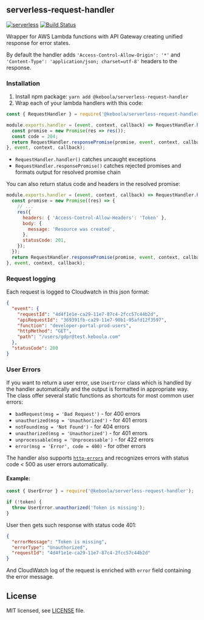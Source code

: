 ## serverless-request-handler

[![serverless](http://public.serverless.com/badges/v3.svg)](http://www.serverless.com)
[![Build Status](https://travis-ci.org/keboola/serverless-request-handler.svg?branch=master)](https://travis-ci.org/keboola/serverless-request-handler)

Wrapper for AWS Lambda functions with API Gateway creating unified response for error states. 

By default the handler adds `'Access-Control-Allow-Origin': '*'` and `'Content-Type': 'application/json; charset=utf-8'` headers to the response.  


### Installation

1. Install npm package: `yarn add @keboola/serverless-request-handler`
2. Wrap each of your lambda handlers with this code:
```js
const { RequestHandler } = require('@keboola/serverless-request-handler');

module.exports.handler = (event, context, callback) => RequestHandler.handler(() => {
  const promise = new Promise(res => res());
  const code = 204;
  return RequestHandler.responsePromise(promise, event, context, callback, code);
}, event, context, callback);
```
  - `RequestHandler.handler()` catches uncaught exceptions
  - `RequestHandler.responsePromise()` catches rejected promises and formats output for resolved promise chain

You can also return status code and headers in the resolved promise:

```js
module.exports.handler = (event, context, callback) => RequestHandler.handler(() => {
  const promise = new Promise((res) => {
    // ...
    res({
      headers: { 'Access-Control-Allow-Headers': 'Token' },
      body: {
        message: 'Resource was created',
      },
      statusCode: 201,
    });
  });
  return RequestHandler.responsePromise(promise, event, context, callback);
}, event, context, callback);
```

### Request logging

Each request is logged to Cloudwatch in this json format:

```json
{
  "event": {
    "requestId": "4d4f1e1e-ca29-11e7-87c4-2fcc57c44b2d",
    "apiRequestId": "369391fb-ca29-11e7-90b1-95afd12f3597",
    "function": "developer-portal-prod-users",
    "httpMethod": "GET",
    "path": "/users/gdpr@test.keboola.com"
  },
  "statusCode": 200
}
```

### User Errors

If you want to return a user error, use `UserError` class which is handled by the handler automatically and the output is formatted in appropriate way. The class offer several static functions as shortcuts for most common user errors:
- `badRequest(msg = 'Bad Request')` - for 400 errors 
- `unauthorized(msg = 'Unauthorized')` - for 401 errors
- `notFound(msg = 'Not Found')` - for 404 errors
- `unauthorized(msg = 'Unauthorized')` - for 401 errors
- `unprocessable(msg = 'Unprocessable')` - for 422 errors
- `error(msg = 'Error', code = 400)` - for other errors

The handler also supports [`http-errors`](https://www.npmjs.com/package/http-errors) and recognizes errors with status code < 500 as user errors automatically.
  
#### Example:
```js
const { UserError } = require('@keboola/serverless-request-handler');

if (!token) {
  throw UserError.unauthorized('Token is missing');
}
```
User then gets such response with status code 401:
```json
{
  "errorMessage": "Token is missing",
  "errorType": "Unauthorized",
  "requestId": "4d4f1e1e-ca29-11e7-87c4-2fcc57c44b2d"
}
```
And CloudWatch log of the request is enriched with `error` field containing the error message. 

## License

MIT licensed, see [LICENSE](./LICENSE) file.

